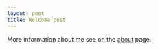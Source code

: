 ```yaml
---
layout: post
title: Welcome post
---
```


More information about me see on the [about](/about/) page.
